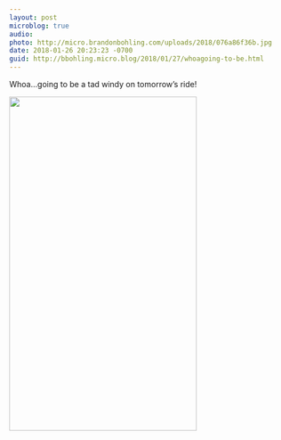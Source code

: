 ```yaml
---
layout: post
microblog: true
audio: 
photo: http://micro.brandonbohling.com/uploads/2018/076a86f36b.jpg
date: 2018-01-26 20:23:23 -0700
guid: http://bbohling.micro.blog/2018/01/27/whoagoing-to-be.html
---
```

Whoa...going to be a tad windy on tomorrow’s ride!

<img src="http://micro.brandonbohling.com/uploads/2018/076a86f36b.jpg" width="337" height="600" />
